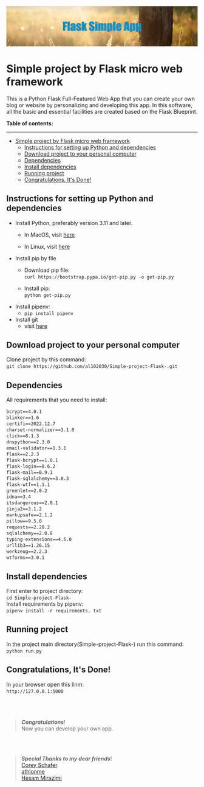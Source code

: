 ![Flask Blog](./Flask_Simple_App.png)
# Simple project by Flask micro web framework
This is a Python Flask Full-Featured Web App that you can create your own blog or website by personalizing and developing this app. In this software, all the basic and essential facilities are created based on the Flask Blueprint.

**Table of contents:**
___
- [Simple project by Flask micro web framework](#simple-project-by-flask-micro-web-framework)
  - [Instructions for setting up Python and dependencies](#instructions-for-setting-up-python-and-dependencies)
  - [Download project to your personal computer](#download-project-to-your-personal-computer)
  - [Dependencies](#dependencies)
  - [Install dependencies](#install-dependencies)
  - [Running project](#running-project)
  - [Congratulations, It's Done!](#congratulations-its-done)


## Instructions for setting up Python and dependencies


- Install Python, preferably version 3.11 and later.
  -  In MacOS, visit [here](https://www.freecodecamp.org/news/python-version-on-mac-update/)

  -  In Linux, visit [here](https://docs.python-guide.org/starting/install3/linux/)
- Install pip by file
  - Download pip file:<br> 
``curl https://bootstrap.pypa.io/get-pip.py -o get-pip.py``

  -  Install pip:<br> 
``python get-pip.py``
- Install pipenv: <br> 
  - ``pip install pipenv``
- Install git
   -  visit [here](https://git-scm.com/book/en/v2/Getting-Started-Installing-Git)

## Download project to your personal computer

Clone project by this command:<br>
``git clone https://github.com/al102030/Simple-project-Flask-.git``


## Dependencies

All requirements that you need to install:
```
bcrypt==4.0.1
blinker==1.6
certifi==2022.12.7
charset-normalizer==3.1.0
click==8.1.3
dnspython==2.3.0
email-validator==1.3.1
flask==2.2.3
flask-bcrypt==1.0.1
flask-login==0.6.2
flask-mail==0.9.1
flask-sqlalchemy==3.0.3
flask-wtf==1.1.1
greenlet==2.0.2
idna==3.4
itsdangerous==2.0.1
jinja2==3.1.2
markupsafe==2.1.2
pillow==9.5.0
requests==2.28.2
sqlalchemy==2.0.8
typing-extensions==4.5.0
urllib3==1.26.15
werkzeug==2.2.3
wtforms==3.0.1
```

## Install dependencies

First enter to project directory:<br>
``cd Simple-project-Flask-``<br>
Install requirements by pipenv:<br>
``pipenv install -r requirements. txt``

## Running project

In the project main directory(Simple-project-Flask-) run this command:<br>
``python run.py``

## Congratulations, It's Done!

In your browser open this linm:<br>
``http://127.0.0.1:5000``
<br>
<br>
<br>
<br>
> ***Congratulations***!<br>
> Now you can develop your own app.

<br>
<br>

> ***Special Thanks to my dear friends***!<br>
> [Corey Schafer](https://github.com/CoreyMSchafer).
> <br>
> [athlonme](https://github.com/athlonme)
> <br>
> [Hesam Mirazimi](https://github.com/hesammirazimi)